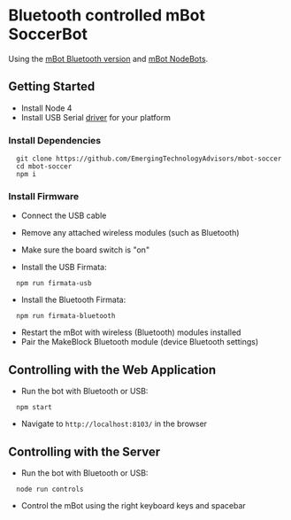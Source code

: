 # Bluetooth controlled mBot SoccerBot

Using the [mBot Bluetooth version](http://www.makeblock.cc/mbot/) and
[mBot NodeBots](https://github.com/Makeblock-official/mbot_nodebots/blob/master/README.md).

## Getting Started

* Install Node 4
* Install USB Serial [driver](https://github.com/Makeblock-official/mbot_nodebots/tree/master/drivers) for your platform

### Install Dependencies

```
  git clone https://github.com/EmergingTechnologyAdvisors/mbot-soccer
  cd mbot-soccer
  npm i
```

### Install Firmware

* Connect the USB cable
* Remove any attached wireless modules (such as Bluetooth)
* Make sure the board switch is "on"

* Install the USB Firmata:

```
  npm run firmata-usb
```

* Install the Bluetooth Firmata:

```
  npm run firmata-bluetooth
```

* Restart the mBot with wireless (Bluetooth) modules installed
* Pair the MakeBlock Bluetooth module (device Bluetooth settings)

## Controlling with the Web Application

* Run the bot with Bluetooth or USB:

```
  npm start
```

* Navigate to `http://localhost:8103/` in the browser

## Controlling with the Server

* Run the bot with Bluetooth or USB:

```
  node run controls
```

* Control the mBot using the right keyboard keys and spacebar
